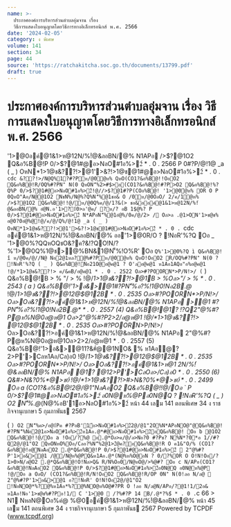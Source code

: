 ```yaml
---
name: >-
  ประกาศองค์การบริหารส่วนตำบลอุ่มจาน เรื่อง
  วิธีการแสดงใบอนุญาตโดยวิธีการทางอิเล็กทรอนิกส์ พ.ศ. 2566
date: '2024-02-05'
category: ง พิเศษ
volume: 141
section: 34
page: 44
source: 'https://ratchakitcha.soc.go.th/documents/13799.pdf'
draft: true
---
```


# ประกาศองค์การบริหารส่วนตำบลอุ่มจาน เรื่อง วิธีการแสดงใบอนุญาตโดยวิธีการทางอิเล็กทรอนิกส์ พ.ศ. 2566

'1>@0อค์@1&1>ห@12N/%!ํ@&ลอBN/@% N1APอ />$?@1O2 Q&อ%B@!P 0/>$?@1#@อ>NลO#1อ%>2์ * . 0 . 2566 P 0#?P/@!1@ _a ( _ ) OหN*1>1@ช&??!>@1'>&?!>1@ช@1#@อ>NลO#1อ%>2์ * . 0 . `cdc &??!>/N@Q%1?#?Pห/@0ํ@ห% QหO(CO1?&อ%B@!!OอO2 Q&อ%B@!R/OQ%#?PN'ิ N(0 QหON'็%2>#$>อ(CO1?&อ%B@!#?P>O2 Q&อ%B@!%?Q%P 0/>$?@1#@อ>NลO#1อ%>2์!@//>$?@1#?P(COอ%B@! '1>@0ํ@ห% OR O P 0QหO"Aอ/N@@1O2 NชN%/N@%?Q%N'็%@1ชอ& O /0ห/@0OลO/ 2/ค/1ํ@ห% />$?@1O2 Q&อ%B@!!@/ห/@0Q%ค/@/1?&(> ชอ&ออค์@1&1>ห@12N/%!ํ@&ลอBN/@% อํ@N.อ'1>?1์0>ล'@ค/ ?ห/? อB 1$@%? P 0/>$?@1#@อ>NลO#1อ%>2์ N*APอN'็%@1อํ@%/0ค/@/2> / Oล>ล .@1>ON'1>ช@ช% อ@0?0อํ@%@!@/ค/@/Q%/@!1@ _a ( _ ) OหN*1>1@ช&??!>@1'>&?!>1@ช@1#@อ>NลO#1อ%>2์ * . 0 . `cdc อค์@1&1>ห@12N/%!ํ@&ลอBN/@% ออ'1>@0R/O ? !NอR'%?Q Oอ _ '1>@0%?QQหOQชO&?ค?&!?QO!N/?%'1>@0Q%1@ช>@%BN&1@N'็%!O%R' Oอ ` Q%'1>@0%?Q ì Q&อ%B@! î ห/@0ค/@//N@ Nอ2@1หล?@%#?Pห/@0ํ@ห% QหO!OอO2 R/OQ%#?PN'ิ N(0 ? !NอR'%?Q ( _ ) Q&อ%B@!Nอ21O@อ@ค@1 ? O'ลอ@ค@1 ห1Aอ1AQอ"อ%อ@ค@1 !@/*1>1@ช&??!> ค/&คB/อ@ค@1 * . 0 . 2522 Oล>#?POORN*>P/N!>/ ( ` ) Q&อ%B@!B > % "/ > % !@/*1>1@ช&??!>@1B > %Oล>"/ > % * . 0 . 2543 ( a ) Q&อ%B@!'1>อ&>@1#?PN'็%อ?%!1@0!Nอ2B.@* !@/*1>1@ช&??!>@12@$@12B * . 0 . 2535 Oล>#?POORN*>P/N!>/ Oล>Oอ&??!>อค์@1&1>ห@12N/%!ํ@&ลอBN/@% N1APอ >@1 #?PN'็%อ?%!1@0!Nอ2B.@* * . 0 . 2557 (4) Q&อ%B@!@1? !?Q2"@%#?Pํ@ห%N@0อ@ห@1 Oล>2"@%#?P2>2/อ@ห@1 !@/*1>1@ช&??!> @12@$@12B * . 0 . 2535 Oล>#?POORN*>P/N!>/ Oล>Oอ&??!>อค์@1&1>ห@12N/%!ํ@&ลอBN/@% N1APอ 2"@%#?Pํ@ห%N@0อ@ห@1Oล>2>2/อ@ห@1 * . 0 . 2557 (5) Q&อ%B@!'1>อ&>@11?&#ํ@@1NO& % ห1Aอํ@? 2>P'>Cลห1Aอ/Cล)อ0 !@/*1>1@ช&??!>@12@$@12B * . 0 . 2535 Oล>#?POORN*>P/N!>/ Oล>Oอ&??!>อค์@1&1>ห@1 2N/%!ํ@&ลอBN/@% N1APอ @1? @12>P'>CลOล>/Cล)อ0 * . 0 . 2550 (6) Q&#>N&?0%*@>ช0์ !@/*1>1@ช&??!>#>N&?0%*@>ช0์ * . 0 . 2499 Oอ a (CO1?&อ%B@!2@/@1"NลAอO2 Q&อ%B@!!@/Oอ ` P 0/>$?@1#@อ>NลO#1อ%>2์ อ0N@ห%@Pอ0N@Q ? !NอR'%?Q ( _ ) O2 N'็%.@*(N@%อB'1์อ>NลO#1อ%>2์ หน้า 44 เลม 141 ตอนพิเศษ 34 ง ราชกิจจานุเบกษา 5 กุมภาพันธ 2567

( ` ) O2 N'็%ค>/อ@1์Pค #?PอB'1์อ>NลO#1อ%>2์2@/@1"2O%N*APอNO@"@Q&อ%B@! #?PN'็%Nอ2@1อ>NลO#1อ%>2์ห1Aอ.@*#@อ>NลO#1อ%>2์อQ&อ%B@! Oอ b @1O2 Q&อ%B@!!@/Oอ a !Oอ/?%@ อ.@*Oล>ค/@/ล>Nอ?0 #?Pช? N%N*?0*อ 1//#?Q2@/@1"O2 QหONหO%Oอ/Cลอ?%N'็%2@1>2ํ@ค?อQ&อ%B@!R O ค1&"O/% (CO1?&อ%B@!อ@NลAอO2 .@*Q&อ%B@!P 0/>$?@1#@อ>NลO#1อ%>2์  2"@%#?P'1>อ&>@1 /@/N@ห%@PQ&ห1Aอ.@*(N@%ห%O@อN ? 0/?%OR O O!N!Oอ/?1>0>N/ล@O2 .@*Q&อ%B@!O!Nล>Q& R/N%Oอ0/N@หO@/>%@#? Oอ c N/APอ(CO1?&อ%B@!NลAอO2 Q&อ%B@!P 0/>$?@1#@อ>NลO#1อ%>2์อ0N@Q อ0N@ห%@P !@/Oอ a OลO/ (CO1?&อ%B@!R/N!OอO2 Q&อ%B@!R/OP 0N'ิ N(0!ลอ N/ล@  2"@%#?P'1>อ&>@1 อ?!NอR' O!N!Oอ2@/@1"O2 !NอNO@*%?@%ห1Aอ*%?@%NO@ห%O@#?PR O !ลอ N/ล@N/APอ/?@1!1/2อ& ห1Aอ!Nอ'1>ช@ช%#?Pอ!1/ C '1>@0  /?%#?P 14 B/.@*?%$์ * . 0 . `c 66 > N1 NหลN@Oอ%คํ@ %@0อค์@1&1>ห@12N/%!ํ@&ลอBN/@% หน้า 45 เลม 141 ตอนพิเศษ 34 ง ราชกิจจานุเบกษา 5 กุมภาพันธ 2567 Powered by TCPDF (www.tcpdf.org)
